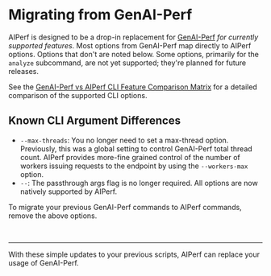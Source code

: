 <!--
SPDX-FileCopyrightText: Copyright (c) 2024-2025 NVIDIA CORPORATION & AFFILIATES. All rights reserved.
SPDX-License-Identifier: Apache-2.0
-->

# Migrating from GenAI-Perf

AIPerf is designed to be a drop-in replacement for [GenAI-Perf](https://github.com/triton-inference-server/perf_analyzer/tree/main/genai-perf) _for currently supported features_. Most options from GenAI-Perf map directly to AIPerf options. Options that don't are noted below.
Some options, primarily for the `analyze` subcommand, are not yet supported; they're planned for future releases.
<br>

See the [GenAI-Perf vs AIPerf CLI Feature Comparison Matrix](genai-perf-feature-comparison.md) for a detailed comparison of the supported CLI options.

## Known CLI Argument Differences

- `--max-threads`: You no longer need to set a max-thread option. Previously, this was a global setting to control GenAI-Perf total thread count.
AIPerf provides more-fine grained control of the number of workers issuing requests to the endpoint by using the `--workers-max` option.
- `--`: The passthrough args flag is no longer required. All options are now natively supported by AIPerf.

To migrate your previous GenAI-Perf commands to AIPerf commands, remove the above options.

<br>


---

With these simple updates to your previous scripts, AIPerf can replace your usage of GenAI-Perf.
